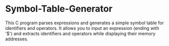 # Symbol-Table-Generator
This C program parses expressions and generates a simple symbol table for identifiers and operators. It allows you to input an expression (ending with '$') and extracts identifiers and operators while displaying their memory addresses.

